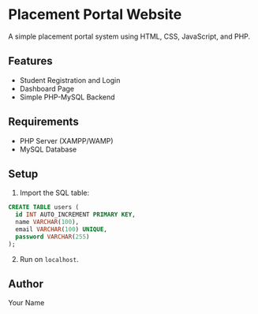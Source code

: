 # Placement Portal Website

A simple placement portal system using HTML, CSS, JavaScript, and PHP.

## Features
- Student Registration and Login
- Dashboard Page
- Simple PHP-MySQL Backend

## Requirements
- PHP Server (XAMPP/WAMP)
- MySQL Database

## Setup
1. Import the SQL table:
```sql
CREATE TABLE users (
  id INT AUTO_INCREMENT PRIMARY KEY,
  name VARCHAR(100),
  email VARCHAR(100) UNIQUE,
  password VARCHAR(255)
);
```
2. Run on `localhost`.

## Author
Your Name